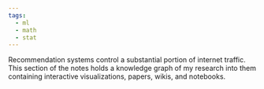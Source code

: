 ```yaml
---
tags:
  - ml
  - math
  - stat
---
```

Recommendation systems control a substantial portion of internet traffic. This section of the notes holds a knowledge graph of my research into them containing interactive visualizations, papers, wikis, and notebooks.
